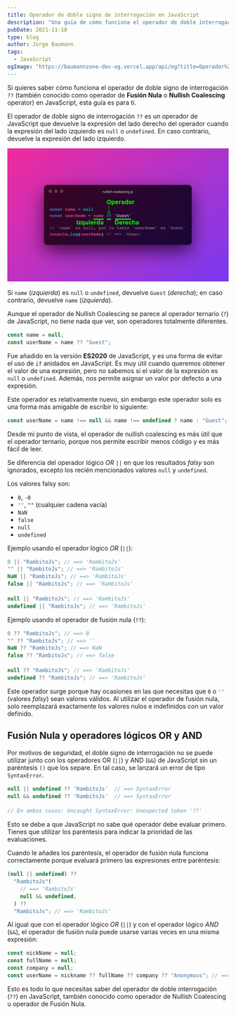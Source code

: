 ```yaml
---
title: Operador de doble signo de interrogación en JavaScript
description: "Una guía de cómo funciona el operador de doble interrogación (??) en JavaScript, también conocido como operador de Nullish Coalescing."
pubDate: 2021-11-10
type: blog
author: Jorge Baumann
tags:
  - JavaScript
ogImage: "https://baumannzone-dev-og.vercel.app/api/og?title=Operador%20de%20doble%20signo%20de%20interrogaci%C3%B3n%20(??)%20en%20JavaScript&tags=JavaScript
---
```


Si quieres saber cómo funciona el operador de doble signo de interrogación `??` (también conocido como operador de **Fusión Nula** o **Nullish Coalescing** operator) en JavaScript, esta guía es para ti.

El operador de doble signo de interrogación `??` es un operador de JavaScript que devuelve la expresión del lado derecho del operador cuando la expresión del lado izquierdo es `null` o `undefined`. En caso contrario, devuelve la expresión del lado izquierdo.

![Nullish coalescing u operador de fusión nula](../../assets/blog/doble-signo-de-interrogacion-en-javascript/nullish-operator.png)

Si `name` (_izquierda_) es `null` o `undefined`, devuelve `Guest` (_derecha_); en caso contrario, devuelve `name` (_izquierda_).

Aunque el operador de Nullish Coalescing se parece al operador ternario (`?`) de JavaScript, no tiene nada que ver, son operadores totalmente diferentes.

```javascript
const name = null;
const userName = name ?? "Guest";
```

Fue añadido en la versión **ES2020** de JavaScript, y es una forma de evitar el uso de `if` anidados en JavaScript. Es muy útil cuando queremos obtener el valor de una expresión, pero no sabemos si el valor de la expresión es `null` o `undefined`. Además, nos permite asignar un valor por defecto a una expresión.

Este operador es relativamente nuevo, sin embargo este operador solo es una forma más amigable de escribir lo siguiente:

```javascript
const userName = name !== null && name !== undefined ? name : "Guest";
```

Desde mi punto de vista, el operador de nullish coalescing es más útil que el operador ternario, porque nos permite escribir menos código y es más fácil de leer.

Se diferencia del operador lógico _OR_ `||` en que los resultados _falsy_ son ignorados, excepto los recién mencionados valores `null` y `undefined`.

Los valores falsy son:

- `0`, `-0`
- `''`, `""` (cualquier cadena vacía)
- `NaN`
- `false`
- `null`
- `undefined`

Ejemplo usando el operador lógico _OR_ (`||`):

```javascript
0 || "RambitoJs"; // ==> 'RambitoJs'
"" || "RambitoJs"; // ==> 'RambitoJs'
NaN || "RambitoJs"; // ==> 'RambitoJs'
false || "RambitoJs"; // ==> 'RambitoJs'

null || "RambitoJs"; // ==> 'RambitoJs'
undefined || "RambitoJs"; // ==> 'RambitoJs'
```

Ejemplo usando el operador de fusión nula (`??`):

```javascript
0 ?? "RambitoJs"; // ==> 0
"" ?? "RambitoJs"; // ==> ''
NaN ?? "RambitoJs"; // ==> NaN
false ?? "RambitoJs"; // ==> false

null ?? "RambitoJs"; // ==> 'RambitoJs'
undefined ?? "RambitoJs"; // ==> 'RambitoJs'
```

Este operador surge porque hay ocasiones en las que necesitas que `0` o `''` (valores _falsy_) sean valores válidos.
Al utilizar el operador de fusión nula, solo reemplazará exactamente los valores nulos e indefinidos con un valor definido.

## Fusión Nula y operadores lógicos OR y AND

Por motivos de seguridad, el doble signo de interrogación no se puede utilizar junto con los operadores OR (`||`) y AND (`&&`) de JavaScript sin un paréntesis `()` que los separe. En tal caso, se lanzará un error de tipo `SyntaxError`.

```javascript
null || undefined ?? 'RambitoJs'  // ==> SyntaxError
null && undefined ?? 'RambitoJs'  // ==> SyntaxError

// En ambos casos: Uncaught SyntaxError: Unexpected token '??'
```

Esto se debe a que JavaScript no sabe qué operador debe evaluar primero. Tienes que utilizar los paréntesis para indicar la prioridad de las evaluaciones.

Cuando le añades los paréntesis, el operador de fusión nula funciona correctamente porque evaluará primero las expresiones entre paréntesis:

```javascript
(null || undefined) ??
  "RambitoJs"(
    // ==> 'RambitoJs'
    null && undefined,
  ) ??
  "RambitoJs"; // ==> 'RambitoJs'
```

Al igual que con el operador lógico _OR_ (`||`) y con el operador lógico _AND_ (`&&`), el operador de fusión nula puede usarse varias veces en una misma expresión:

```javascript
const nickName = null;
const fullName = null;
const company = null;
const userName = nickname ?? fullName ?? company ?? "Anonymous"; // ==> 'Anonymous'
```

Esto es todo lo que necesitas saber del operador de doble interrogación (`??`) en JavaScript, también conocido como operador de Nullish Coalescing u operador de Fusión Nula.
